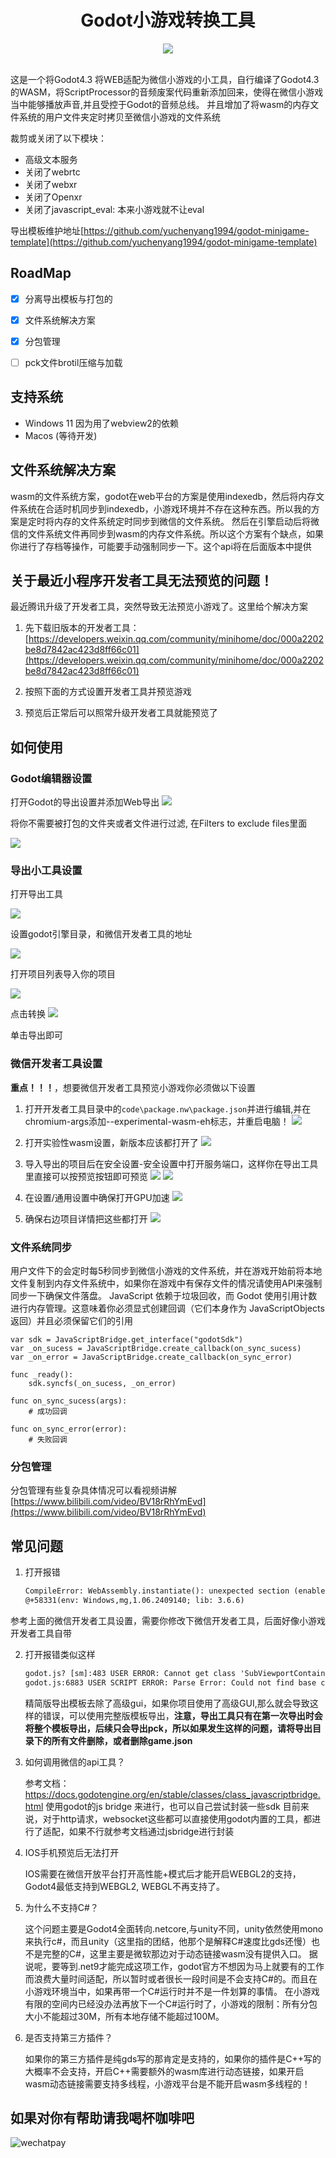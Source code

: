 <div align="center">
  <h1>Godot小游戏转换工具</h1>
  <img src="./assets/logo.svg"></img>
</div>
<br/>

这是一个将Godot4.3 将WEB适配为微信小游戏的小工具，自行编译了Godot4.3的WASM，将ScriptProcessor的音频废案代码重新添加回来，使得在微信小游戏当中能够播放声音,并且受控于Godot的音频总线。
并且增加了将wasm的内存文件系统的用户文件夹定时拷贝至微信小游戏的文件系统

裁剪或关闭了以下模块：

- 高级文本服务
- 关闭了webrtc
- 关闭了webxr
- 关闭了Openxr
- 关闭了javascript_eval: 本来小游戏就不让eval

导出模板维护地址[https://github.com/yuchenyang1994/godot-minigame-template](https://github.com/yuchenyang1994/godot-minigame-template)

## RoadMap

- [x] 分离导出模板与打包的
- [x] 文件系统解决方案
- [x] 分包管理
- [ ] pck文件brotil压缩与加载


## 支持系统

- Windows 11 因为用了webview2的依赖
- Macos (等待开发)

## 文件系统解决方案

wasm的文件系统方案，godot在web平台的方案是使用indexedb，然后将内存文件系统在合适时机同步到indexedb，小游戏环境并不存在这种东西。所以我的方案是定时将内存的文件系统定时同步到微信的文件系统。
然后在引擎启动后将微信的文件系统文件再同步到wasm的内存文件系统。所以这个方案有个缺点，如果你进行了存档等操作，可能要手动强制同步一下。这个api将在后面版本中提供

## 关于最近小程序开发者工具无法预览的问题！

最近腾讯升级了开发者工具，突然导致无法预览小游戏了。这里给个解决方案

1. 先下载旧版本的开发者工具：[https://developers.weixin.qq.com/community/minihome/doc/000a2202be8d7842ac423d8ff66c01](https://developers.weixin.qq.com/community/minihome/doc/000a2202be8d7842ac423d8ff66c01)
2. 按照下面的方式设置开发者工具并预览游戏

3. 预览后正常后可以照常升级开发者工具就能预览了

## 如何使用

### Godot编辑器设置

打开Godot的导出设置并添加Web导出
![](./pictures/godot1.png)

将你不需要被打包的文件夹或者文件进行过滤, 在Filters to exclude files里面

![](./pictures/godot2.png)

### 导出小工具设置

打开导出工具

![](./pictures/tools1.png)

设置godot引擎目录，和微信开发者工具的地址

![](./pictures/tools2.png)

打开项目列表导入你的项目

![](./pictures/tools3.png)

点击转换
![](./pictures/tools4.png)

单击导出即可

### 微信开发者工具设置

**重点！！！**，想要微信开发者工具预览小游戏你必须做以下设置

1. 打开开发者工具目录中的`code\package.nw\package.json`并进行编辑,并在chromium-args添加--experimental-wasm-eh标志，并重启电脑！
   ![](./pictures/package.json.png)
2. 打开实验性wasm设置，新版本应该都打开了
   ![](./pictures/wasm_exper.png)

3. 导入导出的项目后在安全设置-安全设置中打开服务端口，这样你在导出工具里直接可以按预览按钮即可预览
   ![](./pictures/wechat.png)
   ![](./pictures/wechat2.png)

4. 在设置/通用设置中确保打开GPU加速
   ![](./pictures/wechat3.png)

5. 确保右边项目详情把这些都打开
   ![](./pictures/wchat4.png)

### 文件系统同步

用户文件下的会定时每5秒同步到微信小游戏的文件系统，并在游戏开始前将本地文件复制到内存文件系统中，如果你在游戏中有保存文件的情况请使用API来强制同步一下确保文件落盘。
JavaScript 依赖于垃圾回收，而 Godot 使用引用计数进行内存管理。这意味着你必须显式创建回调（它们本身作为 JavaScriptObjects 返回）并且必须保留它们的引用

```gdscript
var sdk = JavaScriptBridge.get_interface("godotSdk")
var _on_sucess = JavaScriptBridge.create_callback(on_sync_sucess)
var _on_error = JavaScriptBridge.create_callback(on_sync_error)

func _ready():
    sdk.syncfs(_on_sucess, _on_error)

func on_sync_sucess(args):
    # 成功回调

func on_sync_error(error):
    # 失败回调
```

### 分包管理
分包管理有些复杂具体情况可以看视频讲解
[https://www.bilibili.com/video/BV18rRhYmEvd](https://www.bilibili.com/video/BV18rRhYmEvd)

## 常见问题

1. 打开报错

   ```txt
   CompileError: WebAssembly.instantiate(): unexpected section (enable with --experimental-wasm-eh)
   @+58331(env: Windows,mg,1.06.2409140; lib: 3.6.6)
   ```

参考上面的微信开发者工具设置，需要你修改下微信开发者工具，后面好像小游戏开发者工具自带

2. 打开报错类似这样

   ```txt
   godot.js? [sm]:483 USER ERROR: Cannot get class 'SubViewportContainer'.
   godot.js:6883 USER SCRIPT ERROR: Parse Error: Could not find base class "RichTextLabel".
   ```

   精简版导出模板去除了高级gui，如果你项目使用了高级GUI,那么就会导致这样的错误，可以使用完整版模板导出，**注意，导出工具只有在第一次导出时会将整个模板导出，后续只会导出pck，所以如果发生这样的问题，请将导出目录下的所有文件删除，或者删除game.json**

3. 如何调用微信的api工具？

   参考文档：https://docs.godotengine.org/en/stable/classes/class_javascriptbridge.html 使用godot的js bridge 来进行，也可以自己尝试封装一些sdk
   目前来说，对于http请求，websocket这些都可以直接使用godot内置的工具，都进行了适配，如果不行就参考文档通过jsbridge进行封装

4. IOS手机预览后无法打开

   IOS需要在微信开放平台打开高性能+模式后才能开启WEBGL2的支持，Godot4最低支持到WEBGL2, WEBGL不再支持了。

5. 为什么不支持C#？

   这个问题主要是Godot4全面转向.netcore,与unity不同，unity依然使用mono来执行c#，而且unity（这里指的团结，他那个是解释C#速度比gds还慢）也不是完整的C#，这里主要是微软那边对于动态链接wasm没有提供入口。
   据说呢，要等到.net9才能完成这项工作，godot官方不想因为马上就要有的工作而浪费大量时间适配，所以暂时或者很长一段时间是不会支持C#的。而且在小游戏环境当中，如果再带一个C#运行时并不是一件划算的事情。
   在小游戏有限的空间内已经没办法再放下一个C#运行时了，小游戏的限制：所有分包大小不能超过30M，所有本地存储不能超过100M。

6. 是否支持第三方插件？

   如果你的第三方插件是纯gds写的那肯定是支持的，如果你的插件是C++写的大概率不会支持，开启C++需要额外的wasm库进行动态链接，如果开启wasm动态链接需要支持多线程，小游戏平台是不能开启wasm多线程的！

## 如果对你有帮助请我喝杯咖啡吧

![wechatpay](./pictures/wechat_pay.jpg)
